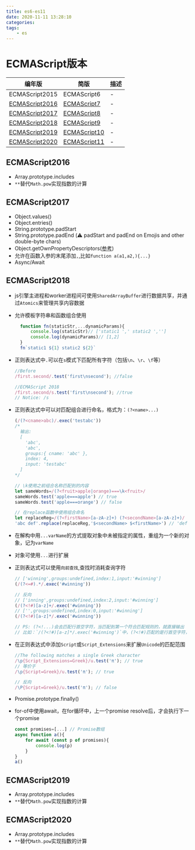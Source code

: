 ```yaml
---
title: es6-es11
date: 2020-11-11 13:28:10
categories:
tags:
    - es
---
```

<!-- markdownlint-disable MD025-->
# ECMAScript版本

|编年版|简版|描述|
|-|-|-|
|ECMAScript2015|ECMAScript6|-|  
|[ECMAScript2016](#ECMAScript2016)|[ECMAScript7](#ECMAScript2016)|-|  
|[ECMAScript2017](#ECMAScript2017)|[ECMAScript8](#ECMAScript2017)|-|  
|[ECMAScript2018](#ECMAScript2018)|[ECMAScript9](#ECMAScript2018)|-|  
|[ECMAScript2019](#ECMAScript2019)|[ECMAScript10](#ECMAScript2019)|-|
|[ECMAScript2020](#ECMAScript2020)|[ECMAScript11](#ECMAScript2020)|-|

## ECMAScript2016

- Array.prototype.includes
- `**`替代`Math.pow`实现指数的计算

## ECMAScript2017

- Object.values()
- Object.entries()
- String.prototype.padStart
- String.prototype.padEnd
  (⚠️ padStart and padEnd on Emojis and other double-byte chars)
- Object.getOwnPropertyDescriptors([参考](https://es6.ruanyifeng.com/#docs/object-methods#Object-getOwnPropertyDescriptors))
- 允许在函数入参的末尾添加`,`,比如`function a(a1,a2,){...}`
- Async/Await

## ECMAScript2018

- js引擎主进程和worker进程间可使用`SharedArrayBuffer`进行数据共享，并通过`Atomics`来管理共享内容数据
- 允许模板字符串和函数组合使用
  
  ```javascript
    function fn(staticStr,...dynamicParams){
        console.log(staticStr)// ['static1 ',' static2 ','']
        console.log(dynamicParams)// [1,2]
    }
    fn`static1 ${1} static2 ${2}`
  ```

- 正则表达式中`.`可以在`s`模式下匹配所有字符（包括`\n`、`\r`、`\f`等）

  ```javascript
  //Before
  /first.second/.test('first\nsecond'); //false

  //ECMAScript 2018
  /first.second/s.test('first\nsecond'); //true
  // Notice: /s
  ```

- 正则表达式中可以对匹配组合进行命名，格式为：`(?<name>...)`

  ```javascript
  (/(?<cname>abc)/.exec('testabc'))
  /*
    输出:
    [
      'abc',
      'abc',
      groups:{ cname: 'abc' },
      index: 4,
      input: 'testabc'
    ]
  */

  // \k使用之前组合名称匹配到的内容
  let sameWords=/(?<fruit>apple|orange)===\k<fruit>/
  sameWords.test('apple===apple') // true
  sameWords.test('apple===orange') // false

  // 在replace函数中使用组合命名
  let replaceReg=/(?<firstName>[a-zA-z]+) (?<secondName>[a-zA-z]+)/
  'abc def'.replace(replaceReg,'$<secondName> $<firstName>') // 'def abc'
  ```

- 在解构中用`...varName`的方式提取对象中未被指定的属性，重组为一个新的对象，记为`varName`

- 对象可使用`...`进行扩展

- 正则表达式可以使用`向前查找`,查找时消耗查询字符

  ```javascript
  // ['winning',groups:undefined,index:1,input:'#winning']
  (/(?<=#).*/.exec('#winning'))
  
  // 反向
  // ['inning',groups:undefined,index:2,input:'#winning']
  (/(?<!#)[a-z]+/.exec('#winning'))
  // ['',groups:undefined,index:0,input:'#winning']
  (/(?<!#)[a-z]*/.exec('#winning'))

  // PS: (?<!...)会去匹配行首空字符，当匹配到第一个符合匹配规则的，就直接输出
  // 比如：`/(?<!#)[a-z]*/.exec('#winning')`中，(?<!#)匹配的是行首空字符，[a-z]*匹配的是空字符，因为规则无法匹配首字符`#`
  ```

- 在正则表达式中添加`Script`或`Script_Extensions`来扩展`Unicode`的匹配范围

  ```javascript
  //The following matches a single Greek character
  /\p{Script_Extensions=Greek}/u.test('π'); // true
  // 等价于
  /\p{Script=Greek}/u.test('π'); // true
  
  // 反向
  /\P{Script=Greek}/u.test('π'); // false
  ```

- Promise.prototype.finally()
- for-of中使用await，在for循环中，上一个promise resolve后，才会执行下一个promise

  ```javascript
  const promises=[...] // Promise数组
  async function a(){
      for await (const p of promises){
          console.log(p)
      }
  }
  a()
  ```

## ECMAScript2019

- Array.prototype.includes
- `**`替代`Math.pow`实现指数的计算

## ECMAScript2020

- Array.prototype.includes
- `**`替代`Math.pow`实现指数的计算
